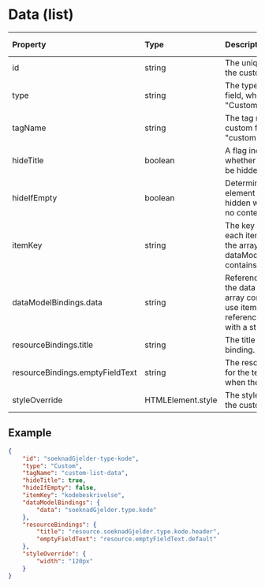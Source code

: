 # Data (list)

| Property                        | Type              | Description                                                                                                                      | Default value |
| :------------------------------ | :---------------- | :------------------------------------------------------------------------------------------------------------------------------- | :------------ |
| id                              | string            | The unique identifier for the custom field.                                                                                      |               |
| type                            | string            | The type of the custom field, which is "Custom".                                                                                 |               |
| tagName                         | string            | The tag name for the custom field, which is "custom-list-data".                                                                  |               |
| hideTitle                       | boolean           | A flag indicating whether the title should be hidden.                                                                            | false         |
| hideIfEmpty                     | boolean           | Determines whether the element should be hidden when it contains no content.                                                     | false         |
| itemKey                         | string            | The key used to identify each item in the list if the array in dataModelBindings.data contains objects.                          |               |
| dataModelBindings.data          | string            | Reference to an array in the data model. If the array contains objects, use itemKey to reference a property with a string value. |               |
| resourceBindings.title          | string            | The title text resource binding.                                                                                                 |               |
| resourceBindings.emptyFieldText | string            | The resource binding for the text to display when the field is empty.                                                            |               |
| styleOverride                   | HTMLElement.style | The style override for the custom field.                                                                                         |               |

## Example

```json
{
    "id": "soeknadGjelder-type-kode",
    "type": "Custom",
    "tagName": "custom-list-data",
    "hideTitle": true,
    "hideIfEmpty": false,
    "itemKey": "kodebeskrivelse",
    "dataModelBindings": {
        "data": "soeknadGjelder.type.kode"
    },
    "resourceBindings": {
        "title": "resource.soeknadGjelder.type.kode.header",
        "emptyFieldText": "resource.emptyFieldText.default"
    },
    "styleOverride": {
        "width": "120px"
    }
}
```
